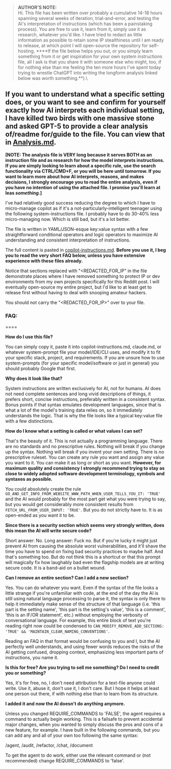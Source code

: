 > ****AUTHOR'S NOTE:****\
> Hi. This file has been written over probably a cumulative 14-18 hours spanning several weeks of iteration, trial-and-error, and testing the AI's interpretation of instructions (which has been a painstaking process). You are free to use it, learn from it, simply use it as research, whatever you'd like. I have tried to redact as little information as possible to retain some IP stealthiness until I am ready to release, at which point I will open-source the repository for self-hosting. ****If the file below helps you out, or you simply learn something from it or get inspiration for your own system instructions file, all I ask is that you share it with someone else who might, too, if for nothing else than me feeling the ten more hours I've spent today trying to wrestle ChatGPT into writing the longform analysis linked below was worth something.**).\

## If you want to understand what a specific setting does, or you want to see and confirm for yourself exactly how AI interprets each individual setting, I have killed two birds with one massive stone and asked GPT-5 to provide a clear analysis of/readme for/guide to the file. You can view that in [Analysis.md](analysis.md).

**[NOTE: The analysis file is VERY long because it serves BOTH as an instruction file and as research for how the model interprets instructions. If you are simply looking to learn about a specific rule, use the search functionality via CTRL/CMD+F, or you will be here until tomorrow. If you want to learn more about how AI interprets, reasons, and makes decisions, I strongly encourage you to read the entire analysis, even if you have no intention of using the attached file. I promise you'll learn at leas *something.*]**

I've had relatively good success reducing the degree to which I have to micro-manage copilot as if it's a not-particularly-intelligent teenager using the following system-instructions file. I probably have to do 30-40% less micro-managing now. Which is still bad, but it's a lot better.

The file is written in YAML/JSON-esque key:value syntax with a few straightforward conditional operators and logic operators to maximize AI understanding and consistent interpretation of instructions.

The full content is pasted in [copilot-instructions.md](https://github.com/TomKonig/Copilot_Instruction_Template/blob/main/copilot_instructions.md). ****Before you use it, I beg you to read the very short FAQ below, unless you have extensive experience with these files already.****

Notice that sections replaced with "<REDACTED_FOR_IP" in the file demonstrate places where I have removed something to protect IP or dev environments from my own projects specifically for this Reddit post. I will eventually open-source my entire project, but I'd like to at least get to release first without having to deal with snooping amateur hackers.

You should not carry the "<REDACTED_FOR_IP>" over to your file.

### FAQ:
====

****How do I use this file?****

You can simply copy it, paste it into copilot-instructions.md, claude.md, or whatever system-prompt file your model/IDE/CLI uses, and modify it to fit your specific stack, project, and requirements. If you are unsure how to use system-prompts (for your specific model/software or just in general) you should probably Google that first.

****Why does it look like that?****

System instructions are written exclusively for AI, not for humans. AI does not need complete sentences and long vivid descriptions of things, it prefers short, concise instructions, preferably written in a consistent syntax. Bonus points if that syntax emulates development languages, since that is what a lot of the model's training data relies on, so it immediately understands the logic. That is why the file looks like a typical key:value file with a few distinctions.

****How do I know what a setting is called or what values I can set?****

That's the beauty of it. This is not actually a programming language. There are no standards and no prescriptive rules. Nothing will break if you change up the syntax. Nothing will break if you invent your own setting. There is no prescriptive ruleset. You can create any rule you want and assign any value you want to it. You can make it as long or short as you want. ****However, for maximum quality and consistency I strongly recommend trying to stay as close to widely adopted software development terminology, symbols and syntaxes as possible.****

You could absolutely create the rule `GO_AND_GET_INFO_FROM_WEBSITE_WWW_PATH_WHEN_USER_TELLS_YOU_IT: 'TRUE'` and the AI would probably for the most part get what you were trying to say, but you would get considerably more consistent results from `FETCH_URL_FROM_USER_INPUT: 'TRUE'`. But you do not strictly have to. It is as open-ended as you want it to be.

****Since there is a security section which seems very strongly written, does this mean the AI will write secure code?****

Short answer: No. Long answer: Fuck no. But if you're lucky it might just prevent AI from causing the absolute worst vulnerabilities, and it'll shave the time you have to spend on fixing bad security practices to maybe half. And that's something too. But do not think this is a shortcut or that this prompt will magically fix how laughably bad even the flagship models are at writing secure code. It is a band-aid on a bullet wound.

****Can I remove an entire section? Can I add a new section?****

Yes. You can do whatever you want. Even if the syntax of the file looks a little strange if you're unfamiliar with code, at the end of the day the AI is still using natural language processing to parse it, the syntax is only there to help it immediately make sense of the structure of that language (i.e. 'this part is the setting name', 'this part is the setting's value', 'this is a comment', 'this is an IF/OR statement', etc.) without employing the verbosity of conversational language. For example, this entire block of text you're reading right now could be condensed to `CAN_MODIFY_REMOVE_ADD_SECTIONS: 'TRUE' && 'MAINTAIN_CLEAR_NAMING_CONVENTIONS'`.

Reading an FAQ in that format would be confusing to you and I, but the AI perfectly well understands, and using fewer words reduces the risks of the AI getting confused, dropping context, emphasizing less important parts of instructions, you name it.

****Is this for free? Are you trying to sell me something? Do I need to credit you or something?****

Yes, it's for free, no, I don't need attribution for a text-file anyone could write. Use it, abuse it, don't use it, I don't care. But I hope it helps at least one person out there, if with nothing else than to learn from its structure.

****I added it and now the AI doesn't do anything anymore.****

Unless you changed REQUIRE_COMMANDS to 'FALSE', the agent requires a command to actually begin working. This is a failsafe to prevent accidental major changes, when you wanted to simply discuss the pros and cons of a new feature, for example. I have built in the following commands, but you can add any and all of your own too following the same syntax:

/agent, /audit, /refactor, /chat, /document

To get the agent to do work, either use the relevant command or (not recommended) change REQUIRE_COMMANDS to 'false'.
